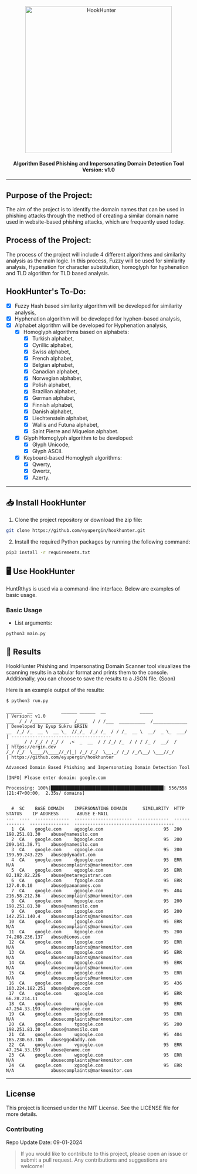 <p align="center">
  <br>
  <a href="https://ergin.dev"><img src="https://raw.githubusercontent.com/EyupErgin/HookHunter/banner.png" width="400px" alt="HookHunter"></a>
</p>
<h4 align="center">Algorithm Based Phishing and Impersonating Domain Detection Tool <br> Version: v1.0</h4>

---

## Purpose of the Project:
The aim of the project is to identify the domain names that can be used in phishing attacks through the method of creating a similar domain name used in website-based phishing attacks, which are frequently used today.

## Process of the Project:
The process of the project will include 4 different algorithms and similarity analysis as the main logic.
In this process, Fuzzy will be used for similarity analysis, Hypenation for character substitution, homoglyph for hyphenation and TLD algorithm for TLD based analysis.

## HookHunter's To-Do:
- [x] Fuzzy Hash based similarity algorithm will be developed for similarity analysis,
- [x] Hyphenation algorithm will be developed for hyphen-based analysis,
- [x] Alphabet algorithm will be developed for Hyphenation analysis,
    - [x] Homoglyph algorithms based on alphabets:
        - [x] Turkish alphabet,
        - [x] Cyrillic alphabet,
        - [x] Swiss alphabet,
        - [x] French alphabet,
        - [x] Belgian alphabet,
        - [x] Canadian alphabet,
        - [x] Norwegian alphabet,
        - [x] Polish alphabet,
        - [x] Brazilian alphabet,
        - [x] German alphabet,
        - [x] Finnish alphabet,
        - [x] Danish alphabet,
        - [x] Liechtenstein alphabet,
        - [x] Wallis and Futuna alphabet,
        - [x] Saint Pierre and Miquelon alphabet.
    - [x] Glyph Homoglyph algorithm to be developed:
        - [x] Glyph Unicode,
        - [x] Glyph ASCII.
    - [x] Keyboard-based Homoglyph algorithms:
        - [x] Qwerty,
        - [x] Qwertz,
        - [x] Azerty.
         
---

## :inbox_tray:	Install HookHunter
1. Clone the project repository or download the zip file:
```bash
git clone https://github.com/eyupergin/hookhunter.git
```
2. Install the required Python packages by running the following command:
```bash
pip3 install -r requirements.txt
```
## :desktop_computer:	Use HookHunter
HuntRthys is used via a command-line interface. Below are examples of basic usage.

### Basic Usage
- List arguments:
```bash
python3 main.py
```

## :mag_right: Results
HookHunter Phishing and Impersonating Domain Scanner tool visualizes the scanning results in a tabular format and prints them to the console. 
Additionally, you can choose to save the results to a JSON file. (Soon)

Here is an example output of the results:
```
$ python3 run.py

______  __           ______ ______  __             _____               | Version: v1.0
___  / / /______________  /____  / / /___  __________  /_____________  | Developed by Eyup Sukru ERGIN
__  /_/ /_  __ \  __ \_  //_/_  /_/ /_  / / /_  __ \  __/  _ \_  ___/  | --------------------------------------
_  __  / / /_/ / /_/ /  ,<  _  __  / / /_/ /_  / / / /_ /  __/  /      | https://ergin.dev
/_/ /_/  \____/\____//_/|_| /_/ /_/  \__,_/ /_/ /_/\__/ \___//_/       | https://github.com/eyupergin/hookhunter

Advanced Domain Based Phishing and Impersonating Domain Detection Tool

[INFO] Please enter domain: google.com

Processing: 100%|███████████████████████████████████████████| 556/556 [21:47<00:00,  2.35s/ domains]


  #  SC    BASE DOMAIN    IMPERSONATING DOMAIN      SIMILARITY  HTTP STATUS    IP ADDRESS       ABUSE E-MAIL
---  ----  -------------  ----------------------  ------------  -------------  ---------------  --------------------------------------
  1  CA    google.com     agoogle.com                       95  200            198.251.81.30    abuse@namesilo.com
  2  CA    google.com     bgoogle.com                       95  200            209.141.38.71    abuse@namesilo.com
  3  CA    google.com     cgoogle.com                       95  200            199.59.243.225   abuse@dynadot.com
  4  CA    google.com     dgoogle.com                       95  ERR            N/A              abusecomplaints@markmonitor.com
  5  CA    google.com     egoogle.com                       95  ERR            82.192.82.226    abuse@metaregistrar.com
  6  CA    google.com     fgoogle.com                       95  ERR            127.0.0.10       abuse@pananames.com
  7  CA    google.com     ggoogle.com                       95  404            216.58.212.36    abusecomplaints@markmonitor.com
  8  CA    google.com     hgoogle.com                       95  200            198.251.81.30    abuse@namesilo.com
  9  CA    google.com     igoogle.com                       95  200            142.251.140.4    abusecomplaints@markmonitor.com
 10  CA    google.com     jgoogle.com                       95  ERR            N/A              abusecomplaints@markmonitor.com
 11  CA    google.com     kgoogle.com                       95  200            74.208.236.137   abuse@ionos.com
 12  CA    google.com     lgoogle.com                       95  ERR            N/A              abusecomplaints@markmonitor.com
 13  CA    google.com     mgoogle.com                       95  ERR            N/A              abusecomplaints@markmonitor.com
 14  CA    google.com     ngoogle.com                       95  ERR            N/A              abusecomplaints@markmonitor.com
 15  CA    google.com     ogoogle.com                       95  ERR            N/A              abusecomplaints@markmonitor.com
 16  CA    google.com     pgoogle.com                       95  436            103.224.182.251  abuse@above.com
 17  CA    google.com     qgoogle.com                       95  ERR            66.28.214.11
 18  CA    google.com     rgoogle.com                       95  ERR            47.254.33.193    abuse@ename.com
 19  CA    google.com     sgoogle.com                       95  ERR            N/A              abusecomplaints@markmonitor.com
 20  CA    google.com     tgoogle.com                       95  200            198.251.81.30    abuse@namesilo.com
 21  CA    google.com     ugoogle.com                       95  404            185.230.63.186   abuse@godaddy.com
 22  CA    google.com     vgoogle.com                       95  ERR            47.254.33.193    abuse@ename.com
 23  CA    google.com     wgoogle.com                       95  ERR            N/A              abusecomplaints@markmonitor.com
 24  CA    google.com     xgoogle.com                       95  ERR            N/A              abusecomplaints@markmonitor.com
```

---

## License
This project is licensed under the MIT License. See the LICENSE file for more details.

### Contributing
Repo Update Date: 09-01-2024 <br>
> If you would like to contribute to this project, please open an issue or submit a pull request. Any contributions and suggestions are welcome!
